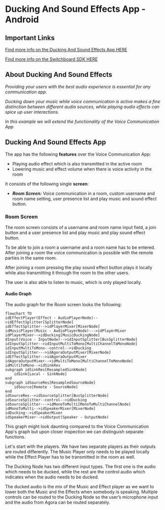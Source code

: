 # Ducking And Sound Effects App - Android

## Important Links

<a href="https://docs.switchboard.audio/docs/examples/ducking-and-sound-effects-app/" target="_blank">Find more info on the Ducking And Sound Effects App HERE</a>

<a href="https://docs.switchboard.audio/" target="_blank">Find more info on the Switchboard SDK HERE</a>

## About Ducking And Sound Effects

*Providing your users with the best audio experience is essential for any communication app.*

*Ducking down your music while voice communication is active makes a fine distinction between different audio sources, while playing audio effects can spice up user interactions.*

*In this example we will extend the functionality of the Voice Communication App*

## Ducking And Sound Effects App

The app has the following **features** over the Voice Communication App:

- Playing audio effect which is also transmitted in the active room
- Lowering music and effect volume when there is voice activity in the room

It consists of the following single **screen**:

- ***Room Screen:*** Voice communication in a room, custom username and room name setting, user presence list and play music and sound effect button.

### Room Screen

The room screen consists of a username and room name input field, a join button and a user presence list and play music and play sound effect button.

To be able to join a room a username and a room name has to be entered. After joining a room the voice communication is possible with the remote parties in the same room.

After joining a room pressing the play sound effect button plays it locally while also transmitting it through the room to the other users.

The user is also able to listen to music, which is only played locally.

#### Audio Graph

The audio graph for the Room screen looks the following:

```mermaid
flowchart TD
idEffectPlayer(Effect - AudioPlayerNode)-->idEffectSplitter[SplitterNode]
idEffectSplitter-->idPlayerMixer[MixerNode]
idMusicPlayer(Music - AudioPlayerNode)--->idPlayerMixer
idPlayerMixer-->idDucking[MusicDuckingNode]
dInput(Voice - InputNode)-->idInputSplitter[BusSplitterNode]
idInputSplitter-->idInputMultiToMono[MultiChannelToMonoNode]
idInputMultiToMono--control-->idDucking
idInputSplitter--->idAgoraOutputMixer[MixerNode]
idEffectSplitter-->idAgoraOutputMixer
idAgoraOutputMixer-->idMultiToMono[MultiChannelToMonoNode]
idMultiToMono-->idSinkRes
subgraph idSinkRes[ResampledSinkNode]
    idSink[Local - SinkNode]
end
subgraph idSourceRes[ResampledSourceNode]
    idSource[Remote - SourceNode]
end
idSourceRes-->idSourceSplitter[BusSplitterNode]
idSourceSplitter--control-->idDucking
idSourceSplitter--->idMonoToMulti[MonoToMultiChannelNode]
idMonoToMulti-->idSpeakerMixer[MixerNode]
idDucking-->idSpeakerMixer
idSpeakerMixer-->idOutput(Speaker - OutputNode)
```

This graph might look daunting compared to the Voice Communication App's graph but upon closer inspection we can distinguish separate functions.

Let's start with the players. We have two separate players as their outputs are routed differently. The Music Player only needs to be played locally while the Effect Player has to be transmitted in the room as well.

The Ducking Node has two different input types. The first one is the audio which needs to be ducked, while the rest are the control audio which indicates when the audio needs to be ducked.

The ducked audio is the mix of the Music and Effect player as we want to lower both the Music and the Effects when somebody is speaking.
Multiple controls can be routed to the Ducking Node so the user’s microphone input and the audio from Agora can be routed separately.
